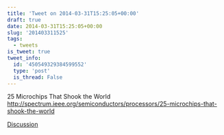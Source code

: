 ```yaml
---
title: 'Tweet on 2014-03-31T15:25:05+00:00'
draft: true
date: 2014-03-31T15:25:05+00:00
slug: '201403311525'
tags:
  - tweets
is_tweet: true
tweet_info:
  id: '450549329384599552'
  type: 'post'
  is_thread: False
---
```




25 Microchips That Shook the World <http://spectrum.ieee.org/semiconductors/processors/25-microchips-that-shook-the-world>

[Discussion](https://x.com/sytelus/status/450549329384599552)
